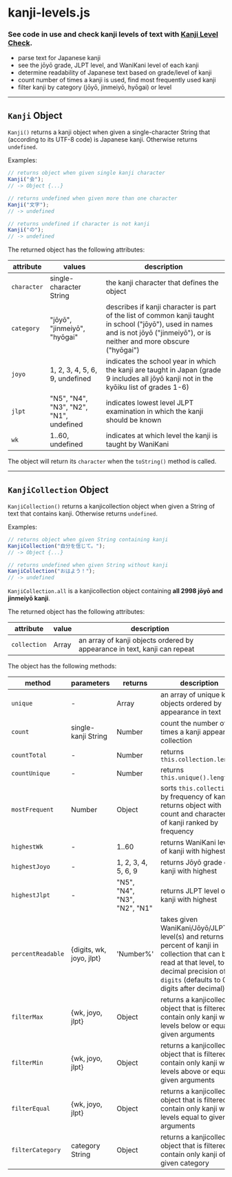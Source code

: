 # kanji-levels.js
### See code in use and check kanji levels of text with [Kanji Level Check](https://cantrellnm.github.io/kanji-levels/).

- parse text for Japanese kanji
- see the jōyō grade, JLPT level, and WaniKani level of each kanji
- determine readability of Japanese text based on grade/level of kanji
- count number of times a kanji is used, find most frequently used kanji
- filter kanji by category (jōyō, jinmeiyō, hyōgai) or level

---
## `Kanji` Object

`Kanji()` returns a kanji object when given a single-character String that (according to its UTF-8 code) is Japanese kanji. Otherwise returns `undefined`.

Examples:
```javascript
// returns object when given single kanji character
Kanji("会");
// -> Object {...}

// returns undefined when given more than one character
Kanji("文字");
// -> undefined

// returns undefined if character is not kanji
Kanji("の");
// -> undefined
```

The returned object has the following attributes:

| attribute   | values                       | description                                                                                                                                                                       |
|-------------|------------------------------|-----------------------------------------------------------------------------------------------------------------------------------------------------------------------------------|
| `character`   | single-character String      | the kanji character that defines the object                                                                                                                                       |
| `category`    | "jōyō", "jinmeiyō", "hyōgai" | describes if kanji character is part of the list of common kanji taught in school ("jōyō"), used in names and is not jōyō ("jinmeiyō"), or is neither and more obscure ("hyōgai") |
| `joyo` | 1, 2, 3, 4, 5, 6, 9, undefined          | indicates the school year in which the kanji are taught in Japan (grade 9 includes all jōyō kanji not in the kyōiku list of grades 1-6)                                                  |
| `jlpt`   | "N5", "N4", "N3", "N2", "N1", undefined | indicates lowest level JLPT examination in which the kanji should be known                                                                                                        |
| `wk`     | 1..60, undefined                         | indicates at which level the kanji is taught by WaniKani

The object will return its `character` when the `toString()` method is called.

---

## `KanjiCollection` Object

`KanjiCollection()` returns a kanjicollection object when given a String of text that contains kanji. Otherwise returns `undefined`.

Examples:
```javascript
// returns object when given String containing kanji
KanjiCollection("自分を信じて。");
// -> Object {...}

// returns undefined when given String without kanji
KanjiCollection("おはよう！");
// -> undefined
```

`KanjiCollection.all` is a kanjicollection object containing **all 2998 jōyō and jinmeiyō kanji**.

The returned object has the following attributes:

| attribute  | value | description                                                                |
|------------|--------|----------------------------------------------------------------------------|
| `collection` | Array  | an array of kanji objects ordered by appearance in text, kanji can repeat  |

The object has the following methods:

| method          | parameters                 | returns                      | description                                                                                                                                                         |
|-----------------|----------------------------|------------------------------|---------------------------------------------------------------------------------------------------------------------------------------------------------------------|
| `unique`          | -                          | Array                        | an array of unique kanji objects ordered by appearance in text                                                                                                      |
| `count`           | single-kanji String        | Number                       | count the number of times a kanji appears in collection                                                                                                             |
| `countTotal`      | -                          | Number                       | returns `this.collection.length`                                                                                                                                    |
| `countUnique`     | -                          | Number                       | returns `this.unique().length`                                                                                                                                      |
| `mostFrequent`    | Number                     | Object                        | sorts `this.collection` by frequency of kanji, returns object with count and characters of kanji ranked by frequency                                                                         |
| `highestWk`       | -                          | 1..60                        | returns WaniKani level of kanji with highest                                                                                                                        |
| `highestJoyo`   | -                          | 1, 2, 3, 4, 5, 6, 9          | returns Jōyō grade of kanji with highest                                                                                                                            |
| `highestJlpt`     | -                          | "N5", "N4", "N3", "N2", "N1" | returns JLPT level of kanji with highest                                                                                                                            |
| `percentReadable` | {digits, wk, joyo, jlpt} | 'Number%'                    | takes given WaniKani/Jōyō/JLPT level(s) and returns percent of kanji in collection that can be read at that level, to decimal precision of `digits` (defaults to 0 digits after decimal) |
| `filterMax`       | {wk, joyo, jlpt}         | Object                       | returns a kanjicollection object that is filtered to contain only kanji with levels below or equal to given arguments                                               |
| `filterMin`       | {wk, joyo, jlpt}         | Object                       | returns a kanjicollection object that is filtered to contain only kanji with levels above or equal given arguments                                                  |
| `filterEqual`     | {wk, joyo, jlpt}         | Object                       | returns a kanjicollection object that is filtered to contain only kanji with levels equal to given arguments                                                        |
| `filterCategory`  | category String            | Object                       | returns a kanjicollection object that is filtered to contain only kanji of given category                                                                           |

